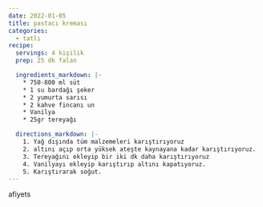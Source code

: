 ```yaml
---
date: 2022-01-05
title: pastacı kreması
categories:
  - tatlı
recipe:
  servings: 4 kişilik
  prep: 25 dk falan

  ingredients_markdown: |-
    * 750-800 ml süt
    * 1 su bardağı şeker
    * 2 yumurta sarısı
    * 2 kahve fincanı un
    * Vanilya
    * 25gr tereyağı

  directions_markdown: |-
    1. Yağ dışında tüm malzemeleri karıştırıyoruz
    2. altını açıp orta yüksek ateşte kaynayana kadar karıştırıyoruz.
    3. Tereyağını ekleyip bir iki dk daha karıştırıyoruz
    4. Vanilyayı ekleyip karıştırıp altını kapatıyoruz.
    5. Karıştırarak soğut.
---
```

afiyets
